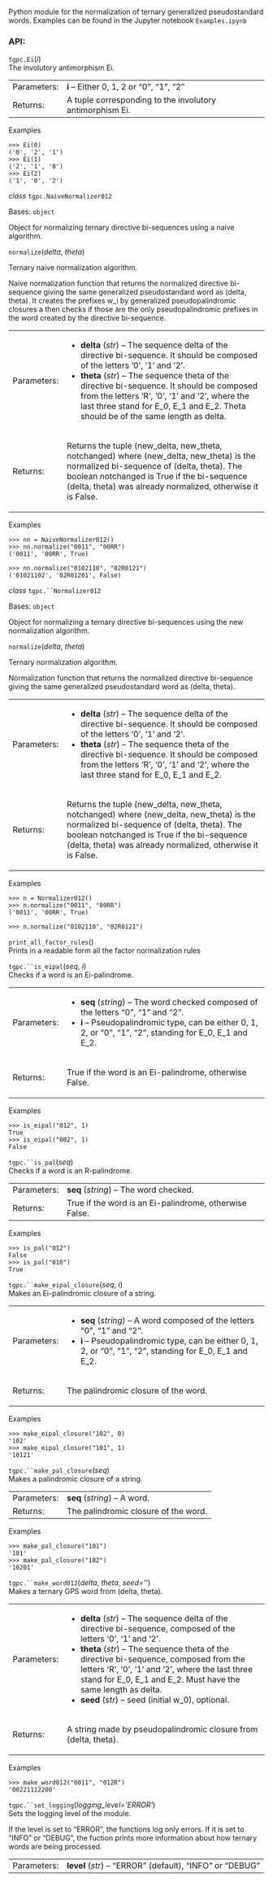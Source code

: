 Python module for the normalization of ternary generalized
pseudostandard words. Examples can be found in the Jupyter notebook
`Examples.ipynb`

### API:

`tgpc.Ei`<span class="sig-paren">(</span>*i*<span class="sig-paren">)</span><a href="#tgpc.Ei" class="headerlink" title="Permalink to this definition"></a>  
  The involutory antimorphism Ei.

<table>
<tbody>
<tr class="odd">
<td>Parameters:</td>
<td><strong>i</strong> – Either 0, 1, 2 or “0”, “1”, “2”</td>
</tr>
<tr class="even">
<td>Returns:</td>
<td>A tuple corresponding to the involutory antimorphism Ei.</td>
</tr>
</tbody>
</table>

Examples

    >>> Ei(0)
    ('0', '2', '1')
    >>> Ei(1)
    ('2', '1', '0')
    >>> Ei(2)
    ('1', '0', '2')

*class*
`tgpc.NaiveNormalizer012`<a href="#tgpc.NaiveNormalizer012" class="headerlink" title="Permalink to this definition"></a>

Bases: `object`

Object for normalizing ternary directive bi-sequences using a naive
algorithm.

`normalize`<span class="sig-paren">(</span>*delta*, *theta*<span
class="sig-paren">)</span><a href="#tgpc.NaiveNormalizer012.normalize" class="headerlink" title="Permalink to this definition"></a>

Ternary naive normalization algorithm.

Naive normalization function that returns the normalized directive
bi-sequence giving the same generalized pseudostandard word as (delta,
theta). It creates the prefixes w\_i by generalized pseudopalindromic
closures a then checks if those are the only pseudopalindromic prefixes
in the word created by the directive bi-sequence.

<table>
<tbody>
<tr class="odd">
<td>Parameters:</td>
<td><ul>
<li><strong>delta</strong> (<em>str</em>) – The sequence delta of the directive bi-sequence. It should be composed of the letters ‘0’, ‘1’ and ‘2’.</li>
<li><strong>theta</strong> (<em>str</em>) – The sequence theta of the directive bi-sequence. It should be composed from the letters ‘R’, ‘0’, ‘1’ and ‘2’, where the last three stand for E_0, E_1 and E_2. Theta should be of the same length as delta.</li>
</ul></td>
</tr>
<tr class="even">
<td>Returns:</td>
<td><p>Returns the tuple (new_delta, new_theta, notchanged) where (new_delta, new_theta) is the normalized bi-sequence of (delta, theta). The boolean notchanged is True if the bi-sequence (delta, theta) was already normalized, otherwise it is False.</p></td>
</tr>
</tbody>
</table>

Examples

    >>> nn = NaiveNormalizer012()
    >>> nn.normalize("0011", "00RR")
    ('0011', '00RR', True)

    >>> nn.normalize("0102110", "02R0121")
    ('01021102', '02R01201', False)
    
*class*
`tgpc.``Normalizer012`<a href="#tgpc.Normalizer012" class="headerlink" title="Permalink to this definition"></a>

Bases: `object`

Object for normalizing a ternary directive bi-sequences using the new
normalization algorithm.

`normalize`<span class="sig-paren">(</span>*delta*, *theta*<span
class="sig-paren">)</span><a href="#tgpc.Normalizer012.normalize" class="headerlink" title="Permalink to this definition"></a>

Ternary normalization algorithm.

Normalization function that returns the normalized directive bi-sequence
giving the same generalized pseudostandard word as (delta, theta).

<table>
<tbody>
<tr class="odd">
<td>Parameters:</td>
<td><ul>
<li><strong>delta</strong> (<em>str</em>) – The sequence delta of the directive bi-sequence. It should be composed of the letters ‘0’, ‘1’ and ‘2’.</li>
<li><strong>theta</strong> (<em>str</em>) – The sequence theta of the directive bi-sequence. It should be composed from the letters ‘R’, ‘0’, ‘1’ and ‘2’, where the last three stand for E_0, E_1 and E_2.</li>
</ul></td>
</tr>
<tr class="even">
<td>Returns:</td>
<td><p>Returns the tuple (new_delta, new_theta, notchanged) where (new_delta, new_theta) is the normalized bi-sequence of (delta, theta). The boolean notchanged is True if the bi-sequence (delta, theta) was already normalized, otherwise it is False.</p></td>
</tr>
</tbody>
</table>

Examples

    >>> n = Normalizer012()
    >>> n.normalize("0011", "00RR")
    ('0011', '00RR', True)

    >>> n.normalize("0102110", "02R0121")
    
 `print_all_factor_rules`<span class="sig-paren">(</span><span class="sig-paren">)</span><a href="#tgpc.Normalizer012.print_all_factor_rules" class="headerlink" title="Permalink to this definition"></a>  
Prints in a readable form all the factor normalization rules

 `tgpc.``is_eipal`<span class="sig-paren">(</span>*seq*, *i*<span class="sig-paren">)</span><a href="#tgpc.is_eipal" class="headerlink" title="Permalink to this definition"></a>  
Checks if a word is an Ei-palindrome.

<table>
<tbody>
<tr class="odd">
<td>Parameters:</td>
<td><ul>
<li><strong>seq</strong> (<em>string</em>) – The word checked composed of the letters “0”, “1” and “2”.</li>
<li><strong>i</strong> – Pseudopalindromic type, can be either 0, 1, 2, or “0”, “1”, “2”, standing for E_0, E_1 and E_2.</li>
</ul></td>
</tr>
<tr class="even">
<td>Returns:</td>
<td><p>True if the word is an Ei-palindrome, otherwise False.</p></td>
</tr>
</tbody>
</table>

Examples

    >>> is_eipal("012", 1)
    True
    >>> is_eipal("002", 1)
    False
    
 `tgpc.``is_pal`<span class="sig-paren">(</span>*seq*<span class="sig-paren">)</span><a href="#tgpc.is_pal" class="headerlink" title="Permalink to this definition"></a>  
Checks if a word is an R-palindrome.

<table>
<tbody>
<tr class="odd">
<td>Parameters:</td>
<td><strong>seq</strong> (<em>string</em>) – The word checked.</td>
</tr>
<tr class="even">
<td>Returns:</td>
<td>True if the word is an Ei-palindrome, otherwise False.</td>
</tr>
</tbody>
</table>

Examples

    >>> is_pal("012")
    False
    >>> is_pal("010")
    True
    
 `tgpc.``make_eipal_closure`<span class="sig-paren">(</span>*seq*, *i*<span class="sig-paren">)</span><a href="#tgpc.make_eipal_closure" class="headerlink" title="Permalink to this definition"></a>  
Makes an Ei-palindromic closure of a string.

<table>
<tbody>
<tr class="odd">
<td>Parameters:</td>
<td><ul>
<li><strong>seq</strong> (<em>string</em>) – A word composed of the letters “0”, “1” and “2”.</li>
<li><strong>i</strong> – Pseudopalindromic type, can be either 0, 1, 2, or “0”, “1”, “2”, standing for E_0, E_1 and E_2.</li>
</ul></td>
</tr>
<tr class="even">
<td>Returns:</td>
<td><p>The palindromic closure of the word.</p></td>
</tr>
</tbody>
</table>

Examples

    >>> make_eipal_closure("102", 0)
    '102'
    >>> make_eipal_closure("101", 1)
    '10121'

 `tgpc.``make_pal_closure`<span class="sig-paren">(</span>*seq*<span class="sig-paren">)</span><a href="#tgpc.make_pal_closure" class="headerlink" title="Permalink to this definition"></a>  
Makes a palindromic closure of a string.

<table>
<tbody>
<tr class="odd">
<td>Parameters:</td>
<td><strong>seq</strong> (<em>string</em>) – A word.</td>
</tr>
<tr class="even">
<td>Returns:</td>
<td>The palindromic closure of the word.</td>
</tr>
</tbody>
</table>

Examples

    >>> make_pal_closure("101")
    '101'
    >>> make_pal_closure("102")
    '10201'
    
 `tgpc.``make_word012`<span class="sig-paren">(</span>*delta*, *theta*, *seed=''*<span class="sig-paren">)</span><a href="#tgpc.make_word012" class="headerlink" title="Permalink to this definition"></a>  
Makes a ternary GPS word from (delta, theta).

<table>
<tbody>
<tr class="odd">
<td>Parameters:</td>
<td><ul>
<li><strong>delta</strong> (<em>str</em>) – The sequence delta of the directive bi-sequence, composed of the letters ‘0’, ‘1’ and ‘2’.</li>
<li><strong>theta</strong> (<em>str</em>) – The sequence theta of the directive bi-sequence, composed from the letters ‘R’, ‘0’, ‘1’ and ‘2’, where the last three stand for E_0, E_1 and E_2. Must have the same length as delta.</li>
<li><strong>seed</strong> (<em>str</em>) – seed (initial w_0), optional.</li>
</ul></td>
</tr>
<tr class="even">
<td>Returns:</td>
<td><p>A string made by pseudopalindromic closure from (delta, theta).</p></td>
</tr>
</tbody>
</table>

Examples

    >>> make_word012("0011", "012R")
    '00221112200'

<!-- -->

 `tgpc.``set_logging`<span class="sig-paren">(</span>*logging\_level='ERROR'*<span class="sig-paren">)</span><a href="#tgpc.set_logging" class="headerlink" title="Permalink to this definition"></a>  
Sets the logging level of the module.

If the level is set to “ERROR”, the functions log only errors. If it is
set to “INFO” or “DEBUG”, the fuction prints more information about how
ternary words are being processed.

<table>
<tbody>
<tr class="odd">
<td>Parameters:</td>
<td><strong>level</strong> (<em>str</em>) – “ERROR” (default), “INFO” or “DEBUG”</td>
</tr>
</tbody>
</table>
